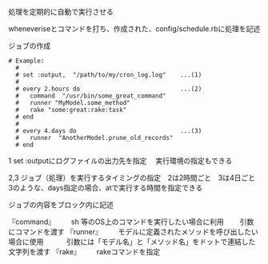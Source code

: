 処理を定期的に自動で実行させる

wheneveriseとコマンドを打ち、作成された、config/schedule.rbに処理を記述

ジョブの作成

```
# Example:
  #
  # set :output,  "/path/to/my/cron_log.log"    ...(1)
  #
  # every 2.hours do                            ...(2)
  #   command  "/usr/bin/some_great_command"
  #   runner "MyModel.some_method"
  #   rake "some:great:rake:task"
  # end
  #
  # every 4.days do                             ...(3)
  #   runner  "AnotherModel.prune_old_records"
  # end
```

1 set :outputにログファイルの出力先を指定　 実行環境の指定もできる

2,3 ジョブ（処理）を実行するタイミングの指定　2は2時間ごと　3は4日ごと　3のような、days指定の場合、atで実行する時間を指定できる

ジョブの内容をブロック内に記述

『command』
　　sh 等のOS上のコマンドを実行したい場合に利用
　　引数にコマンドを渡す
『runner』
　　モデルに定義されたメソッドを呼び出したい場合に使用　 
　　引数には「モデル名」と「メソッド名」をドットで連結した文字列を渡す
『rake』
　　rakeコマンドを指定


